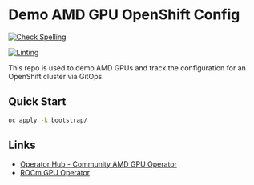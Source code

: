# Demo AMD GPU OpenShift Config

[![Check Spelling](https://github.com/redhat-na-ssa/demo-amd-config/actions/workflows/spellcheck.yaml/badge.svg)](https://github.com/redhat-na-ssa/demo-amd-config/actions/workflows/spellcheck.yaml)

[![Linting](https://github.com/redhat-na-ssa/demo-amd-config/actions/workflows/linting.yaml/badge.svg)](https://github.com/redhat-na-ssa/demo-amd-config/actions/workflows/linting.yaml)

This repo is used to demo AMD GPUs and track the configuration for an OpenShift cluster via GitOps.

## Quick Start

```sh
oc apply -k bootstrap/
```

## Links

- [Operator Hub - Community AMD GPU Operator](https://github.com/yevgeny-shnaidman/amd-gpu-operator)
- [ROCm GPU Operator](https://github.com/ROCm/gpu-operator)
